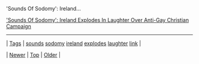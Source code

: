 <!--
title: &apos;Sounds Of Sodomy&apos;
date: 2020-06-28T15:27:00.059Z
tags: sounds, sodomy, ireland, explodes, laughter, link
-->


'Sounds Of Sodomy': Ireland...

['Sounds Of Sodomy': Ireland Explodes In Laughter Over Anti-Gay Christian Campaign](http://www.thenewcivilrightsmovement.com/davidbadash/ireland_explodes_in_laughter_over_anti_gay_sounds_of_sodomy_campaign)

<!--BOTTOM-POST-NAVIGATION-->
---

| [Tags](tags.md) | [sounds](tag-sounds.md) [sodomy](tag-sodomy.md) [ireland](tag-ireland.md) [explodes](tag-explodes.md) [laughter](tag-laughter.md) [link](tag-link.md) |

| [Newer](107297226134.md) | [Top](index.md) | [Older](107354695984.md) |